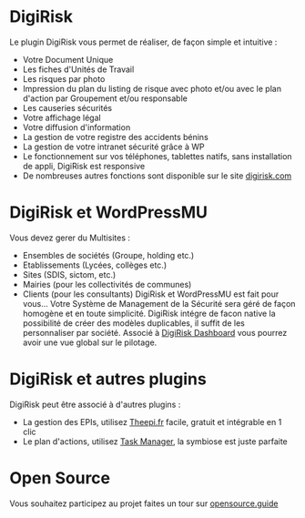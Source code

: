 # DigiRisk

Le plugin DigiRisk vous permet de réaliser, de façon simple et intuitive : 
* Votre Document Unique
* Les fiches d'Unités de Travail
* Les risques par photo
* Impression du plan du listing de risque avec photo et/ou avec le plan d'action par Groupement et/ou responsable
* Les causeries sécurités
* Votre affichage légal
* Votre diffusion d'information
* La gestion de votre registre des accidents bénins
* La gestion de votre intranet sécurité grâce à WP
* Le fonctionnement sur vos téléphones, tablettes natifs, sans installation de appli, DigiRisk est responsive
* De nombreuses autres fonctions sont disponible sur le site [digirisk.com](www.digirisk.com "digirisk.com")

# DigiRisk et WordPressMU

Vous devez gerer du Multisites : 
* Ensembles de sociétés (Groupe, holding etc.)
* Etablissements (Lycées, collèges etc.)
* Sites (SDIS, sictom, etc.)
* Mairies (pour les collectivités de communes)
* Clients (pour les consultants)
DigiRisk et WordPressMU est fait pour vous... Votre Système de Management de la Sécurité sera géré de façon homogène et en toute simplicité.
DigiRisk intégre de facon native la possibilité de créer des modèles duplicables, il suffit de les personnaliser par société.
Associé à [DigiRisk Dashboard](https://github.com/Evarisk/digirisk-dashboard "DigiRisk Dashboard") vous pourrez avoir une vue global sur le pilotage.

# DigiRisk et autres plugins

DigiRisk peut être associé à d'autres plugins :
* La gestion des EPIs, utilisez [Theepi.fr](https://www.theepi.fr/ "Theepi.fr") facile, gratuit et intégrable en 1 clic
* Le plan d'actions, utilisez [Task Manager](https://taskmanager.fr/ "Task Manager"), la symbiose est juste parfaite

# Open Source
Vous souhaitez participez au projet faites un tour sur [opensource.guide](]https://opensource.guide "OpenSource.Guide")
